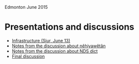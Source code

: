 Edmonton June 2015

Presentations and discussions
=============================

-   [Infrastructure (Sjur,
    June 13)](/infra/infraremake/EdmontonInfrastructurePresentation2015.html)
-   [Notes from the discussion about
    nêhiyawêtân](http://giellatekno.uit.no/ped/crkdoc/oahpa/CwilWorkshop2015.html)
-   [Notes from the discussion about NDS dict](/dicts/cwil_150619.html)
-   [Final
    discussion](ComputationalWorkshopForIndigineousLanguagesSummary.html)
